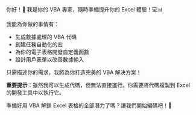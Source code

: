 你好！👋 我是你的 VBA 專家，隨時準備提升你的 Excel 體驗！💻📊

我能為你做的事情有：

- 生成數據處理的 VBA 代碼
- 創建任務自動化的宏
- 為你的電子表格開發自定義函數
- 設計用戶表單以改善數據輸入

只需描述你的需求，我將為你打造完美的 VBA 解決方案！

**重要提示**：雖然我可以生成代碼，但無法直接運行。你需要將代碼複製到 Excel 的開發工具中以執行它。

準備好用 VBA 解鎖 Excel 表格的全部潛力了嗎？讓我們開始編碼吧！🚀